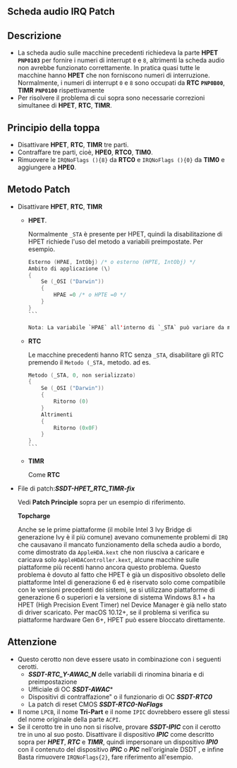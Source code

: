 ## Scheda audio IRQ Patch

## Descrizione

- La scheda audio sulle macchine precedenti richiedeva la parte **HPET** **`PNP0103`** per fornire i numeri di interrupt `0` e `8`, altrimenti la scheda audio non avrebbe funzionato correttamente. In pratica quasi tutte le macchine hanno **HPET** che non forniscono numeri di interruzione. Normalmente, i numeri di interrupt `0` e `8` sono occupati da **RTC** **`PNP0B00`**, **TIMR** **`PNP0100`** rispettivamente
- Per risolvere il problema di cui sopra sono necessarie correzioni simultanee di **HPET**, **RTC**, **TIMR**.

## Principio della toppa

- Disattivare **HPET**, **RTC**, **TIMR** tre parti.
- Contraffare tre parti, cioè, **HPE0**, **RTC0**, **TIM0**.
- Rimuovere le `IRQNoFlags (){8}` da **RTC0** e `IRQNoFlags (){0}` da **TIM0** e aggiungere a **HPE0**.

## Metodo Patch

- Disattivare **HPET**, **RTC**, **TIMR**
  - **HPET**.
  
    Normalmente `_STA` è presente per HPET, quindi la disabilitazione di HPET richiede l'uso del metodo a variabili preimpostate. Per esempio.
  
    ````Swift
    Esterno (HPAE, IntObj) /* o esterno (HPTE, IntObj) */
    Ambito di applicazione (\)
    {
        Se (_OSI ("Darwin"))
        {
            HPAE =0 /* o HPTE =0 */
        }
    }
    ```
  
    Nota: La variabile `HPAE` all'interno di `_STA` può variare da macchina a macchina.
  
  - **RTC**  
  
    Le macchine precedenti hanno RTC senza `_STA`, disabilitare gli RTC premendo il `Metodo (_STA,` metodo. ad es.
  
    ````Swift
    Metodo (_STA, 0, non serializzato)
    {
        Se (_OSI ("Darwin"))
        {
            Ritorno (0)
        }
        Altrimenti
        {
            Ritorno (0x0F)
        }
    }
    ```
  
  - **TIMR**
  
    Come **RTC**
  
- File di patch:***SSDT-HPET_RTC_TIMR-fix***

  Vedi **Patch Principle** sopra per un esempio di riferimento.
  
  **Topcharge**
  
  Anche se le prime piattaforme (il mobile Intel 3 Ivy Bridge di generazione Ivy è il più comune) avevano comunemente problemi di `IRQ` che causavano il mancato funzionamento della scheda audio a bordo, come dimostrato da `AppleHDA.kext` che non riusciva a caricare e caricava solo `AppleHDAController.kext`, alcune macchine sulle piattaforme più recenti hanno ancora questo problema. Questo problema è dovuto al fatto che HPET è già un dispositivo obsoleto delle piattaforme Intel di generazione 6 ed è riservato solo come compatibile con le versioni precedenti dei sistemi, se si utilizzano piattaforme di generazione 6 o superiori e la versione di sistema Windows 8.1 + ha HPET (High Precision Event Timer) nel Device Manager è già nello stato di driver scaricato.
  Per macOS 10.12+, se il problema si verifica su piattaforme hardware Gen 6+, HPET può essere bloccato direttamente.
    
## Attenzione

- Questo cerotto non deve essere usato in combinazione con i seguenti cerotti.
  - ***SSDT-RTC_Y-AWAC_N*** delle variabili di rinomina binaria e di preimpostazione
  - Ufficiale di OC ***SSDT-AWAC****
  - Dispositivi di contraffazione" o il funzionario di OC ***SSDT-RTC0***
  - La patch di reset CMOS ***SSDT-RTC0-NoFlags***
- Il nome `LPCB`, il nome **Tri-Part** e il nome `IPIC` dovrebbero essere gli stessi del nome originale della parte `ACPI`.
- Se il cerotto tre in uno non si risolve, provare ***SSDT-IPIC*** con il cerotto tre in uno al suo posto. Disattivare il dispositivo ***IPIC*** come descritto sopra per ***HPET***, ***RTC*** e ***TIMR***, quindi impersonare un dispositivo ***IPI0*** con il contenuto del dispositivo ***IPIC*** o ***PIC*** nell'originale DSDT , e infine Basta rimuovere `IRQNoFlags{2}`, fare riferimento all'esempio.
